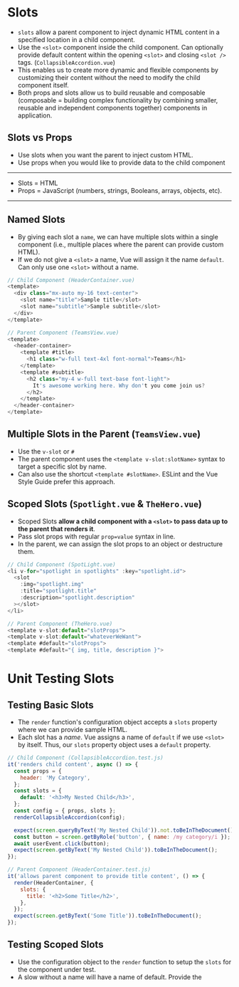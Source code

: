 # Slots

- `slots` allow a parent component to inject dynamic HTML content in a specified location in a child component.
- Use the `<slot>` component inside the child component. Can optionally provide default content within the opening `<slot>` and closing `<slot />` tags. (`CollapsibleAccordion.vue`)
- This enables us to create more dynamic and flexible components by customizing their content without the need to modify the child component itself.
- Both props and slots allow us to build reusable and composable (composable = building complex functionality by combining smaller, reusable and independent components together) components in application.

## Slots vs Props

- Use slots when you want the parent to inject custom HTML.
- Use props when you would like to provide data to the child component

---

- Slots = HTML
- Props = JavaScript (numbers, strings, Booleans, arrays, objects, etc).

---

## Named Slots

- By giving each slot a `name`, we can have multiple slots within a single component (i.e., multiple places where the parent can provide custom HTML).
- If we do not give a `<slot>` a name, Vue will assign it the name `default`. Can only use one `<slot>` without a name.

```js
// Child Component (HeaderContainer.vue)
<template>
  <div class="mx-auto my-16 text-center">
    <slot name="title">Sample title</slot>
    <slot name="subtitle">Sample subtitle</slot>
  </div>
</template>
```

```js
// Parent Component (TeamsView.vue)
<template>
  <header-container>
    <template #title>
      <h1 class="w-full text-4xl font-normal">Teams</h1>
    </template>
    <template #subtitle>
      <h2 class="my-4 w-full text-base font-light">
        It's awesome working here. Why don't you come join us?
      </h2>
    </template>
  </header-container>
</template>
```

## Multiple Slots in the Parent (`TeamsView.vue`)

- Use the `v-slot` or `#`
- The parent component uses the `<template v-slot:slotName>` syntax to target a specific slot by name.
- Can also use the shortcut `<template #slotName>`. ESLint and the Vue Style Guide prefer this approach.

## Scoped Slots (`Spotlight.vue` & `TheHero.vue`)

- Scoped Slots **allow a child component with a `<slot>` to pass data up to the parent that renders it**.
- Pass slot props with regular `prop=value` syntax in line.
- In the parent, we can assign the slot props to an object or destructure them.

```js
// Child Component (SpotLight.vue)
<li v-for="spotlight in spotlights" :key="spotlight.id">
  <slot
    :img="spotlight.img"
    :title="spotlight.title"
    :description="spotlight.description"
  ></slot>
</li>
```

```js
// Parent Component (TheHero.vue)
<template v-slot:default="slotProps">
<template v-slot:default="whateverWeWant">
<template #default="slotProps">
<template #default="{ img, title, description }">
```

# Unit Testing Slots

## Testing Basic Slots

- The `render` function's configuration object accepts a `slots` property where we can provide sample HTML.
- Each slot has a _name_. Vue assigns a name of `default` if we use `<slot>` by itself. Thus, our `slots` property object uses a `default` property.

```js
// Child Component (CollapsibleAccordion.test.js)
it('renders child content', async () => {
  const props = {
    header: 'My Category',
  };
  const slots = {
    default: '<h3>My Nested Child</h3>',
  };
  const config = { props, slots };
  renderCollapsibleAccordion(config);

  expect(screen.queryByText('My Nested Child')).not.toBeInTheDocument();
  const button = screen.getByRole('button', { name: /my category/i });
  await userEvent.click(button);
  expect(screen.getByText('My Nested Child')).toBeInTheDocument();
});
```

```js
// Parent Component (HeaderContainer.test.js)
it('allows parent component to provide title content', () => {
  render(HeaderContainer, {
    slots: {
      title: '<h2>Some Title</h2>',
    },
  });
  expect(screen.getByText('Some Title')).toBeInTheDocument();
});
```

## Testing Scoped Slots

- Use the configuration object to the `render` function to setup the `slots` for the component under test.
- A slow without a name will have a name of default. Provide the <template> syntax and utilize the slot props however you want.

```js
// Child Component (SpotLight.test.js)
it('provides description to parent component', async () => {
  const spotlight = { description: 'Another description' };
  mockSpotlightsResponse(spotlight);

  render(SpotLight, {
    slots: {
      default: `<template #default="slotProps">
              <h1>{{ slotProps.description }}</h1>
          </template>`,
    },
  });

  const text = await screen.findByText('Another description');
  expect(text).toBeInTheDocument();
});
```
